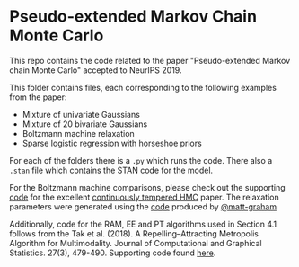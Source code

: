 # Pseudo-extended Markov Chain Monte Carlo

This repo contains the code related to the paper "Pseudo-extended Markov chain Monte Carlo" accepted to NeurIPS 2019.

This folder contains files, each corresponding to the following examples from the paper:
 * Mixture of univariate Gaussians
 * Mixture of 20 bivariate Gaussians 
 * Boltzmann machine relaxation
 * Sparse logistic regression with horseshoe priors

For each of the folders there is a `.py` which runs the code. There also a `.stan` file which contains the STAN code for the model.

For the Boltzmann machine comparisons, please check out the supporting [code](https://github.com/matt-graham/continuously-tempered-hmc) for the excellent [continuously tempered HMC](https://arxiv.org/abs/1704.03338) paper. The relaxation parameters were generated using the [code](https://github.com/matt-graham/boltzmann-machine-tools) produced by [@matt-graham](https://github.com/matt-graham)

Additionally, code for the RAM, EE and PT algorithms used in Section 4.1 follows from the Tak et al. (2018). A Repelling–Attracting Metropolis Algorithm for Multimodality. Journal of Computational and Graphical Statistics. 27(3), 479-490. Supporting code found [here](https://tandf.figshare.com/articles/A_Repelling-Attracting_Metropolis_Algorithm_for_Multimodality/5727080/1).
